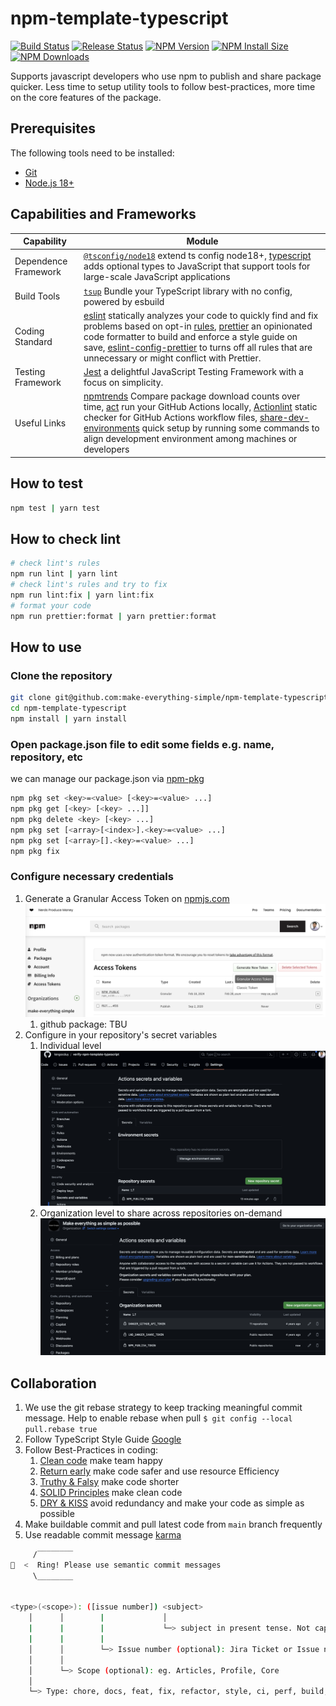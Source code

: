 # npm-template-typescript

[![Build Status](https://github.com/make-everything-simple/npm-template-typescript/actions/workflows/ci.yml/badge.svg?branch=main)](https://github.com/make-everything-simple/npm-template-typescript//actions/workflows/ci.yml?query=branch%3Amain)
[![Release Status](https://github.com/make-everything-simple/npm-template-typescript/actions/workflows/publish.yml/badge.svg)](https://github.com/make-everything-simple/npm-template-typescript//actions/workflows/publish.yml)
[![NPM Version](https://badgen.net/npm/v/@make-everything-simple/npm-template-typescript)](https://npmjs.org/package/@make-everything-simple/npm-template-typescript)
[![NPM Install Size](https://badgen.net/packagephobia/install/@make-everything-simple/npm-template-typescript)](https://packagephobia.com/result?p=@make-everything-simple%2Fnpm-template-typescript)
[![NPM Downloads](https://badgen.net/npm/dm/@make-everything-simple/npm-template-typescript)](https://npmcharts.com/compare/@make-everything-simple/npm-template-typescript?minimal=true)

Supports javascript developers who use npm to publish and share package quicker. Less time to setup utility tools to follow best-practices, more time on the core features of the package.

## Prerequisites

The following tools need to be installed:

-   [Git](http://git-scm.com/)
-   [Node.js 18+](http://nodejs.org/)

## Capabilities and Frameworks

| Capability           | Module                                                                                                                                                                                                                                                                                                                                                                                                                                                                                                     |
| -------------------- | ---------------------------------------------------------------------------------------------------------------------------------------------------------------------------------------------------------------------------------------------------------------------------------------------------------------------------------------------------------------------------------------------------------------------------------------------------------------------------------------------------------- |
| Dependence Framework | [`@tsconfig/node18`](https://www.npmjs.com/package/@tsconfig/node18) extend ts config node18+, [typescript](https://www.npmjs.com/package/typescript) adds optional types to JavaScript that support tools for large-scale JavaScript applications                                                                                                                                                                                                                                                         |
| Build Tools          | [`tsup`](https://tsup.egoist.dev) Bundle your TypeScript library with no config, powered by esbuild                                                                                                                                                                                                                                                                                                                                                                                                        |
| Coding Standard      | [eslint](https://eslint.org/) statically analyzes your code to quickly find and fix problems based on opt-in [rules](https://eslint.org/docs/latest/rules/), [prettier](https://prettier.io/docs/en/) an opinionated code formatter to build and enforce a style guide on save, [eslint-config-prettier](https://github.com/prettier/eslint-config-prettier) to turns off all rules that are unnecessary or might conflict with Prettier.                                                                  |
| Testing Framework    | [Jest](https://jestjs.io/) a delightful JavaScript Testing Framework with a focus on simplicity.                                                                                                                                                                                                                                                                                                                                                                                                           |
| Useful Links         | [npmtrends](https://npmtrends.com/) Compare package download counts over time, [act](https://nektosact.com/introduction.html) run your GitHub Actions locally, [Actionlint](https://marketplace.visualstudio.com/items?itemName=arahata.linter-actionlint) static checker for GitHub Actions workflow files, [share-dev-environments](https://github.com/make-everything-simple/share-dev-environments) quick setup by running some commands to align development environment among machines or developers |

## How to test

```bash
npm test | yarn test
```

## How to check lint

```bash
# check lint's rules
npm run lint | yarn lint
# check lint's rules and try to fix
npm run lint:fix | yarn lint:fix
# format your code
npm run prettier:format | yarn prettier:format
```

## How to use

### Clone the repository

```bash
git clone git@github.com:make-everything-simple/npm-template-typescript.git
cd npm-template-typescript
npm install | yarn install
```

### Open package.json file to edit some fields e.g. name, repository, etc

we can manage our package.json via [npm-pkg](https://docs.npmjs.com/cli/v10/commands/npm-pkg)

```bash
npm pkg set <key>=<value> [<key>=<value> ...]
npm pkg get [<key> [<key> ...]]
npm pkg delete <key> [<key> ...]
npm pkg set [<array>[<index>].<key>=<value> ...]
npm pkg set [<array>[].<key>=<value> ...]
npm pkg fix
```

### Configure necessary credentials

1. Generate a Granular Access Token on [npmjs.com](https://www.npmjs.com/) ![NPM_TOKEN](./arts/generate-access-token-npmjs.png)
    1. github package: TBU
2. Configure in your repository's secret variables
    1. Individual level ![Individual](./arts/create-secret-variable-for-individual.png)
    2. Organization level to share across repositories on-demand ![Organization](./arts/create-secret-variable-for-organization.png)

## Collaboration

1. We use the git rebase strategy to keep tracking meaningful commit message. Help to enable rebase when pull `$ git config --local pull.rebase true`
2. Follow TypeScript Style Guide [Google](https://google.github.io/styleguide/tsguide.html)
3. Follow Best-Practices in coding:
    1. [Clean code](https://github.com/labs42io/clean-code-typescript) make team happy
    2. [Return early](https://szymonkrajewski.pl/why-should-you-return-early/) make code safer and use resource Efficiency
    3. [Truthy & Falsy](https://frontend.turing.edu/lessons/module-1/js-truthy-falsy-expressions.html) make code shorter
    4. [SOLID Principles](https://javascript.plainenglish.io/solid-principles-with-type-script-d0f9a0589ec5) make clean code
    5. [DRY & KISS](https://dzone.com/articles/software-design-principles-dry-and-kiss) avoid redundancy and make your code as simple as possible
4. Make buildable commit and pull latest code from `main` branch frequently
5. Use readable commit message [karma](http://karma-runner.github.io/6.3/dev/git-commit-msg.html)

```bash
     /‾‾‾‾‾‾‾‾
🔔  <  Ring! Please use semantic commit messages
     \________


<type>(<scope>): ([issue number]) <subject>
    │      │        |             │
    |      |        |             └─> subject in present tense. Not capitalized. No period at the end.
    |      |        |
    │      │        └─> Issue number (optional): Jira Ticket or Issue number
    │      │
    │      └─> Scope (optional): eg. Articles, Profile, Core
    │
    └─> Type: chore, docs, feat, fix, refactor, style, ci, perf, build, or test.
```
